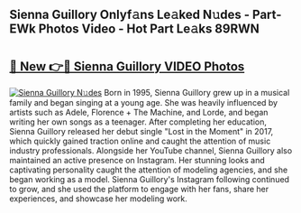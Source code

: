 ## Sienna Guillory Onlyf𝚊ns Le𝚊ked N𝚞des - Part-EWk Photos Video - Hot Part Le𝚊ks 89RWN

# <h2><a href="http://ab78689.deff.icu/?id=Sienna+Guillory">🔗 New 👉🔴 Sienna Guillory VIDEO Photos</a></h2>

[![Sienna Guillory N𝚞des](https://i.imgur.com/rIISA9y.gif)](http://ab78689.deff.icu/?id=Sienna+Guillory)
Born in 1995, Sienna Guillory grew up in a musical family and began singing at a young age. She was heavily influenced by artists such as Adele, Florence + The Machine, and Lorde, and began writing her own songs as a teenager. After completing her education, Sienna Guillory released her debut single "Lost in the Moment" in 2017, which quickly gained traction online and caught the attention of music industry professionals. Alongside her YouTube channel, Sienna Guillory also maintained an active presence on Instagram. Her stunning looks and captivating personality caught the attention of modeling agencies, and she began working as a model. Sienna Guillory's Instagram following continued to grow, and she used the platform to engage with her fans, share her experiences, and showcase her modeling work.
